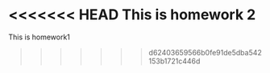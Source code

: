 <<<<<<< HEAD
This is homework 2
=======
This is homework1
>>>>>>> d62403659566b0fe91de5dba542153b1721c446d
